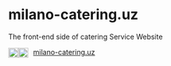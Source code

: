 # milano-catering.uz
The front-end side of catering Service Website

<p dir="auto" style="display: flex; align-item: center;">
    <g-emoji class="g-emoji" alias="link" fallback-src="https://github.githubassets.com/images/icons/emoji/unicode/1f517.png">
        <img class="emoji" alt="link" height="20" width="20" src="https://github.githubassets.com/images/icons/emoji/unicode/1f517.png" />
    </g-emoji>
    <g-emoji class="g-emoji" alias="link" fallback-src="https://github.githubassets.com/images/icons/emoji/unicode/1f517.png">
        <img class="emoji" alt="link" height="20" width="20" src="https://github.githubassets.com/images/icons/emoji/unicode/1f517.png" />
    </g-emoji> 
    <a href="http://milano-catering.uz/"  style="margin-left: 10px;" rel="nofollow">milano-catering.uz</a>
</p>
